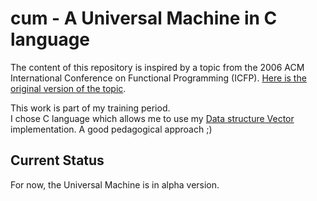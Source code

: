 # cum - A Universal Machine in C language

The content of this repository is inspired by a topic from the 2006 ACM International Conference on Functional Programming (ICFP).
[Here is the original version of the topic](http://www.boundvariable.org/task.shtml).

This work is part of my training period.\
I chose C language which allows me to use my [Data structure Vector](https://github.com/epatrizio/cds) implementation.
A good pedagogical approach ;)

## Current Status

For now, the Universal Machine is in alpha version.
